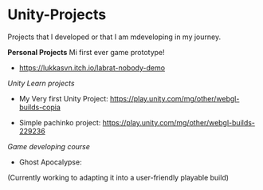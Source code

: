 # Unity-Projects
Projects that I developed or that I am mdeveloping in my journey.

__Personal Projects__
Mi first ever game prototype!
- https://lukkasvn.itch.io/labrat-nobody-demo
  
*Unity Learn projects*
- My Very first Unity Project:
  https://play.unity.com/mg/other/webgl-builds-copia

- Simple pachinko project:
  https://play.unity.com/mg/other/webgl-builds-229236

*Game developing course*

- Ghost Apocalypse:

(Currently working to adapting it into a user-friendly playable build)